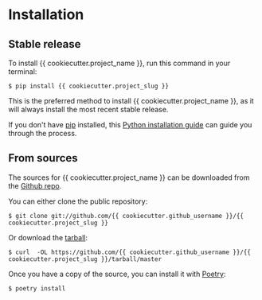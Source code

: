 Installation
============

Stable release
--------------

To install {{ cookiecutter.project_name }}, run this command in your terminal:

```
$ pip install {{ cookiecutter.project_slug }}
```

This is the preferred method to install {{ cookiecutter.project_name }}, as it will always install the most recent stable release.

If you don't have [pip][pip] installed, this [Python installation guide][python] can guide
you through the process.


From sources
------------

The sources for {{ cookiecutter.project_name }} can be downloaded from the [Github repo][repo].

You can either clone the public repository:

```
$ git clone git://github.com/{{ cookiecutter.github_username }}/{{ cookiecutter.project_slug }}
```

Or download the [tarball][tarball]:

```
$ curl  -OL https://github.com/{{ cookiecutter.github_username }}/{{ cookiecutter.project_slug }}/tarball/master
```

Once you have a copy of the source, you can install it with [Poetry][poetry]:

```
$ poetry install
```

[pip]: https://pip.pypa.io
[python]: http://docs.python-guide.org/en/latest/starting/installation/
[repo]: https://github.com/maebert/mazuma
[tarball]: https://github.com/maebert/mazuma/tarball/master
[poetry]: https://poetry.eustace.io/
